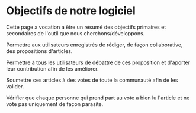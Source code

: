 Objectifs de notre logiciel
===========================

Cette page a vocation a être un résumé des objectifs primaires et secondaires de l'outil que nous cherchons/développons.

Permettre aux utilisateurs enregistrés de rédiger, de façon collaborative, des propositions d'articles.

Permettre à tous les utilisateurs de débattre de ces proposition et d'aporter leur contribution afin de les améliorer.

Soumettre ces articles à des votes de toute la communauté afin de les valider.

Vérifier que chaque personne qui prend part au vote a bien lu l'article et ne vote pas uniquement de façon parasite.
